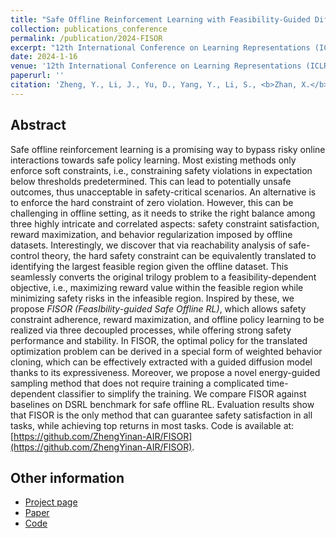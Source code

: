 ```yaml
---
title: "Safe Offline Reinforcement Learning with Feasibility-Guided Diffusion Model"
collection: publications_conference
permalink: /publication/2024-FISOR
excerpt: "12th International Conference on Learning Representations (ICLR 2024)."
date: 2024-1-16
venue: '12th International Conference on Learning Representations (ICLR 2024).'
paperurl: ''
citation: 'Zheng, Y., Li, J., Yu, D., Yang, Y., Li, S., <b>Zhan, X.</b>, Liu, J. Safe Offline Reinforcement Learning with Feasibility-Guided Diffusion Model. In the <i>12th International Conference on Learning Representations (ICLR 2024)</i>.'
---
```


Abstract
---

Safe offline reinforcement learning is a promising way to bypass risky online interactions towards safe policy learning. Most existing methods only enforce soft constraints, i.e., constraining safety violations in expectation below thresholds predetermined. This can lead to potentially unsafe outcomes, thus unacceptable in safety-critical scenarios. An alternative is to enforce the hard constraint of zero violation. However, this can be challenging in offline setting, as it needs to strike the right balance among three highly intricate and correlated aspects: safety constraint satisfaction, reward maximization, and behavior regularization imposed by offline datasets. Interestingly, we discover that via reachability analysis of safe-control theory, the hard safety constraint can be equivalently translated to identifying the largest feasible region given the offline dataset. This seamlessly converts the original trilogy problem to a feasibility-dependent objective, i.e., maximizing reward value within the feasible region while minimizing safety risks in the infeasible region. Inspired by these, we propose <i>FISOR (FeasIbility-guided Safe Offline RL)</i>, which allows safety constraint adherence, reward maximization, and offline policy learning to be realized via three decoupled processes, while offering strong safety performance and stability. In FISOR, the optimal policy for the translated optimization problem can be derived in a special form of weighted behavior cloning, which can be effectively extracted with a guided diffusion model thanks to its expressiveness. Moreover, we propose a novel energy-guided sampling method that does not require training a complicated time-dependent classifier to simplify the training.
We compare FISOR against baselines on DSRL benchmark for safe offline RL. Evaluation results show that FISOR is the only method that can guarantee safety satisfaction in all tasks, while achieving top returns in most tasks. Code is available at: [https://github.com/ZhengYinan-AIR/FISOR](https://github.com/ZhengYinan-AIR/FISOR).

Other information
---
* [Project page](https://zhengyinan-air.github.io/FISOR/)
* [Paper](https://openreview.net/forum?id=j5JvZCaDM0)
* [Code](https://github.com/ZhengYinan-AIR/FISOR)
